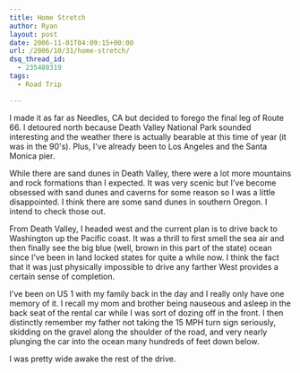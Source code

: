 ```yaml
---
title: Home Stretch
author: Ryan
layout: post
date: 2006-11-01T04:09:15+00:00
url: /2006/10/31/home-stretch/
dsq_thread_id:
  - 235480319
tags:
  - Road Trip

---
```

I made it as far as Needles, CA but decided to forego the final leg of Route
66. I detoured north because Death Valley National Park sounded interesting and
the weather there is actually bearable at this time of year (it was in the
90's). Plus, I've already been to Los Angeles and the Santa Monica pier.

While there are sand dunes in Death Valley, there were a lot more mountains and
rock formations than I expected. It was very scenic but I've become obsessed
with sand dunes and caverns for some reason so I was a little disappointed. I
think there are some sand dunes in southern Oregon. I intend to check those
out.

From Death Valley, I headed west and the current plan is to drive back to
Washington up the Pacific coast. It was a thrill to first smell the sea air and
then finally see the big blue (well, brown in this part of the state) ocean
since I've been in land locked states for quite a while now. I think the fact
that it was just physically impossible to drive any farther West provides a
certain sense of completion.

I've been on US 1 with my family back in the day and I really only have one
memory of it. I recall my mom and brother being nauseous and asleep in the back
seat of the rental car while I was sort of dozing off in the front. I then
distinctly remember my father not taking the 15 MPH turn sign seriously,
skidding on the gravel along the shoulder of the road, and very nearly plunging
the car into the ocean many hundreds of feet down below.

I was pretty wide awake the rest of the drive.